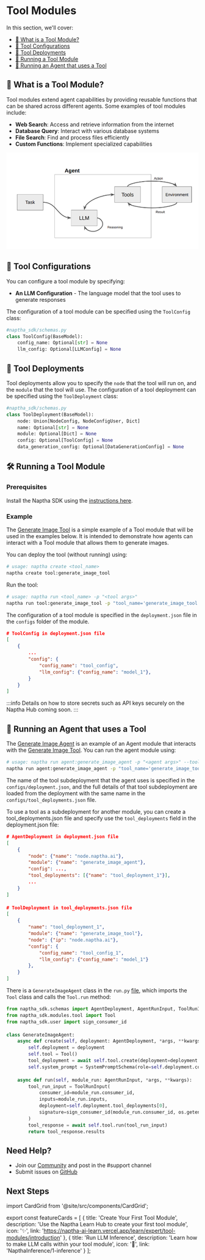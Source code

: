 # Tool Modules

In this section, we'll cover:

- [🔧 What is a Tool Module?](#-what-is-a-tool-module)
- [📝 Tool Configurations](#-tool-configurations)
- [🐋 Tool Deployments](#-tool-deployments)
- [🚀 Running a Tool Module](#-running-a-tool-module)
- [🤖 Running an Agent that uses a Tool](#-running-an-agent-that-uses-a-tool)

## 🔧 What is a Tool Module?

Tool modules extend agent capabilities by providing reusable functions that can be shared across different agents. Some examples of tool modules include:

- **Web Search**: Access and retrieve information from the internet
- **Database Query**: Interact with various database systems
- **File Search**: Find and process files efficiently
- **Custom Functions**: Implement specialized capabilities

![Tool Integration](/img/tool-integration.png)

## 📝 Tool Configurations

You can configure a tool module by specifying:

- **An LLM Configuration** - The language model that the tool uses to generate responses

The configuration of a tool module can be specified using the `ToolConfig` class:

```python
#naptha_sdk/schemas.py
class ToolConfig(BaseModel):
    config_name: Optional[str] = None
    llm_config: Optional[LLMConfig] = None
```

## 🚀 Tool Deployments

Tool deployments allow you to specify the `node` that the tool will run on, and the `module` that the tool will use. The configuration of a tool deployment can be specified using the `ToolDeployment` class:

```python
#naptha_sdk/schemas.py
class ToolDeployment(BaseModel):
    node: Union[NodeConfig, NodeConfigUser, Dict]
    name: Optional[str] = None
    module: Optional[Dict] = None
    config: Optional[ToolConfig] = None
    data_generation_config: Optional[DataGenerationConfig] = None
```

## 🛠️ Running a Tool Module

### Prerequisites

Install the Naptha SDK using the [instructions here](https://github.com/NapthaAI/naptha-sdk/?tab=readme-ov-file#install).

### Example

The [Generate Image Tool](https://github.com/NapthaAI/generate_image_tool) is a simple example of a Tool module that will be used in the examples below. It is intended to demonstrate how agents can interact with a Tool module that allows them to generate images.

You can deploy the tool (without running) using:

```bash
# usage: naptha create <tool_name>
naptha create tool:generate_image_tool
```

Run the tool:

```bash
# usage: naptha run <tool_name> -p "<tool args>"
naptha run tool:generate_image_tool -p "tool_name='generate_image_tool' tool_input_data='A beautiful image of a cat'"
```

The configuration of a tool module is specified in the `deployment.json` file in the `configs` folder of the module.

```json
# ToolConfig in deployment.json file 
[
    {
        ...
        "config": {
            "config_name": "tool_config",
            "llm_config": {"config_name": "model_1"},
        }
    }
]
```

:::info
Details on how to store secrets such as API keys securely on the Naptha Hub coming soon.
:::

## 🤖 Running an Agent that uses a Tool

The [Generate Image Agent](https://github.com/NapthaAI/generate_image_agent) is an example of an Agent module that interacts with the [Generate Image Tool](https://github.com/NapthaAI/generate_image_tool). You can run the agent module using:

```bash
# usage: naptha run agent:generate_image_agent -p "<agent args>" --tool_nodes "<node_ips>"
naptha run agent:generate_image_agent -p "tool_name='generate_image_tool' tool_input_data='A beautiful image of a cat'" --tool_nodes "node.naptha.ai"
```

The name of the tool subdeployment that the agent uses is specified in the `configs/deployment.json`, and the full details of that tool subdeployment are loaded from the deployment with the same name in the `configs/tool_deployments.json` file.


To use a tool as a subdeployment for another module, you can create a tool_deployments.json file and specify use the `tool_deployments` field in the deployment.json file:

```json
# AgentDeployment in deployment.json file 
[
    {
        "node": {"name": "node.naptha.ai"},
        "module": {"name": "generate_image_agent"},
        "config": ...,
        "tool_deployments": [{"name": "tool_deployment_1"}],
        ...
    }
]

# ToolDeployment in tool_deployments.json file
[
    {
        "name": "tool_deployment_1",
        "module": {"name": "generate_image_tool"},
        "node": {"ip": "node.naptha.ai"},
        "config": {
            "config_name": "tool_config_1",
            "llm_config": {"config_name": "model_1"}
        },
    }
]
```

There is a `GenerateImageAgent` class in the `run.py` [file](https://github.com/NapthaAI/generate_image_agent/blob/main/generate_image_agent/run.py#L16), which imports the `Tool` class and calls the `Tool.run` method:

```python
from naptha_sdk.schemas import AgentDeployment, AgentRunInput, ToolRunInput
from naptha_sdk.modules.tool import Tool
from naptha_sdk.user import sign_consumer_id

class GenerateImageAgent:
    async def create(self, deployment: AgentDeployment, *args, **kwargs):
        self.deployment = deployment
        self.tool = Tool()
        tool_deployment = await self.tool.create(deployment=deployment.tool_deployments[0])
        self.system_prompt = SystemPromptSchema(role=self.deployment.config.system_prompt["role"])

    async def run(self, module_run: AgentRunInput, *args, **kwargs):
        tool_run_input = ToolRunInput(
            consumer_id=module_run.consumer_id,
            inputs=module_run.inputs,
            deployment=self.deployment.tool_deployments[0],
            signature=sign_consumer_id(module_run.consumer_id, os.getenv("PRIVATE_KEY"))
        )
        tool_response = await self.tool.run(tool_run_input)
        return tool_response.results
```

## Need Help?
- Join our [Community](https://naptha.ai/naptha-community) and post in the #support channel 
- Submit issues on [GitHub](https://github.com/NapthaAI)

## Next Steps

import CardGrid from '@site/src/components/CardGrid';

export const featureCards = [
  {
    title: 'Create Your First Tool Module',
    description: 'Use the Naptha Learn Hub to create your first tool module',
    icon: '✨',
    link: 'https://naptha-ai-learn.vercel.app/learn/expert/tool-modules/introduction'
  },
  {
    title: 'Run LLM Inference',
    description: 'Learn how to make LLM calls within your tool module',
    icon: '🧠',
    link: 'NapthaInference/1-inference'
  }
];
